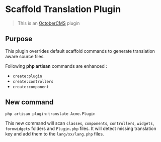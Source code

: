 # Scaffold Translation Plugin

> This is an [OctoberCMS] plugin

## Purpose

This plugin overrides default scaffold commands to generate translation aware source files.

Following __php artisan__ commands are enhanced :
- `create:plugin`
- `create:controllers`
- `create:component`

## New command

    php artisan plugin:translate Acme.Plugin

This new command will scan `classes`, `components`, `controllers`, `widgets`, `formwidgets` folders and `Plugin.php` files.
It will detect missing translation key and add them to the `lang/xx/lang.php` files.

[OctoberCMS]: https://octobercms.com
